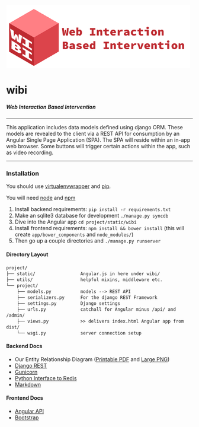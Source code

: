 ![Logo](wibi_logo.png?raw=true)

# wibi
##### Web Interaction Based Intervention

<hr>
This application includes data models defined using django ORM. These models are revealed to the client via a REST API for consumption by an Angular Single Page Application (SPA). The SPA will reside within an in-app web browser. Some buttons will trigger certain actions within the app, such as video recording.

<hr>

### Installation
You should use [virtualenvwrapper](https://virtualenvwrapper.readthedocs.org/en/latest/) and [pip](https://pypi.python.org/pypi/pip).

You will need [node](https://nodejs.org/) and [npm](https://www.npmjs.com/)

 1. Install backend requirements: `pip install -r requirements.txt`
 2. Make an sqlite3 database for development `./manage.py syncdb`
 3. Dive into the Angular app `cd project/static/wibi`
 4. Install frontend requirements: `npm install && bower install` (this will create `app/bower_components` and `node_modules/`)
 5. Then go up a couple directories and `./manage.py runserver`

#### Directory Layout


```
project/
├── static/                 Angular.js in here under wibi/
├── utils/                  helpful mixins, middleware etc.
└── project/
    ├── models.py           models --> REST API
    ├── serializers.py      For the django REST Framework
    ├── settings.py         Django settings
    ├── urls.py             catchall for Angular minus /api/ and /admin/
    ├── views.py            >> delivers index.html Angular app from dist/
    └── wsgi.py             server connection setup
```

#### Backend Docs
 - Our Entity Relationship Diagram ([Printable PDF](erd.pdf) and [Large PNG](erd.png))
 - [Django REST](http://www.django-rest-framework.org/)
 - [Gunicorn](http://gunicorn.org/#docs)
 - [Python Interface to Redis](https://pypi.python.org/pypi/redis/)
 - [Markdown](http://pythonhosted.org//Markdown/)

#### Frontend Docs
 - [Angular API](https://docs.angularjs.org/api)
 - [Bootstrap](http://getbootstrap.com/)
